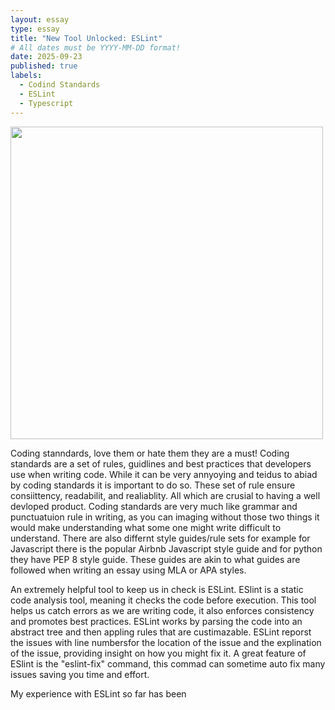 ```yaml
---
layout: essay
type: essay
title: "New Tool Unlocked: ESLint"
# All dates must be YYYY-MM-DD format!
date: 2025-09-23
published: true
labels:
  - Codind Standards
  - ESLint
  - Typescript
---
```

<img width = "500px" src ="../img/item-unlocked.png">

Coding stanndards, love them or hate them they are a must! Coding standards are a set of rules, guidlines and best practices that developers use when writing code. While it can be very annyoying and teidus to abiad by coding standards it is important to do so. These set of rule ensure consiittency, readabilit, and realiablity. All which are crusial to having a well devloped product. Coding standards are very much like grammar and punctuatuion rule in writing, as you can imaging without those two things it would make understanding what some one might write difficult to understand. There are also differnt style guides/rule sets for example for Javascript there is the popular Airbnb Javascript style guide and for python they have PEP 8 style guide. These guides are akin to what guides are followed when writing an essay using MLA or APA styles. 

An extremely helpful tool to keep us in check is ESLint. ESlint is a static code analysis tool, meaning it checks the code before execution. This tool helps us catch errors as we are writing code, it also enforces consistency and promotes best practices. ESLint works by parsing the code into an abstract tree and then appling rules that are custimazable. ESLint reporst the issues with line numbersfor the location of the issue and the explination of the issue, providing insight on how you might fix it. A great feature of ESlint is the "eslint-fix" command, this commad can sometime auto fix many issues saving you time and effort. 

My experience with ESLint so far has been 